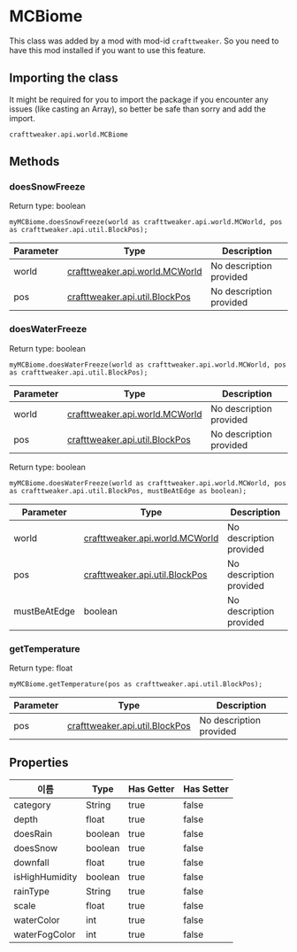 # MCBiome

This class was added by a mod with mod-id `crafttweaker`. So you need to have this mod installed if you want to use this feature.

## Importing the class
It might be required for you to import the package if you encounter any issues (like casting an Array), so better be safe than sorry and add the import.
```zenscript
crafttweaker.api.world.MCBiome
```

## Methods
### doesSnowFreeze

Return type: boolean

```zenscript
myMCBiome.doesSnowFreeze(world as crafttweaker.api.world.MCWorld, pos as crafttweaker.api.util.BlockPos);
```

| Parameter | Type                                                         | Description             |
| --------- | ------------------------------------------------------------ | ----------------------- |
| world     | [crafttweaker.api.world.MCWorld](/vanilla/api/world/MCWorld) | No description provided |
| pos       | [crafttweaker.api.util.BlockPos](/vanilla/api/util/BlockPos) | No description provided |


### doesWaterFreeze

Return type: boolean

```zenscript
myMCBiome.doesWaterFreeze(world as crafttweaker.api.world.MCWorld, pos as crafttweaker.api.util.BlockPos);
```

| Parameter | Type                                                         | Description             |
| --------- | ------------------------------------------------------------ | ----------------------- |
| world     | [crafttweaker.api.world.MCWorld](/vanilla/api/world/MCWorld) | No description provided |
| pos       | [crafttweaker.api.util.BlockPos](/vanilla/api/util/BlockPos) | No description provided |



Return type: boolean

```zenscript
myMCBiome.doesWaterFreeze(world as crafttweaker.api.world.MCWorld, pos as crafttweaker.api.util.BlockPos, mustBeAtEdge as boolean);
```

| Parameter    | Type                                                         | Description             |
| ------------ | ------------------------------------------------------------ | ----------------------- |
| world        | [crafttweaker.api.world.MCWorld](/vanilla/api/world/MCWorld) | No description provided |
| pos          | [crafttweaker.api.util.BlockPos](/vanilla/api/util/BlockPos) | No description provided |
| mustBeAtEdge | boolean                                                      | No description provided |


### getTemperature

Return type: float

```zenscript
myMCBiome.getTemperature(pos as crafttweaker.api.util.BlockPos);
```

| Parameter | Type                                                         | Description             |
| --------- | ------------------------------------------------------------ | ----------------------- |
| pos       | [crafttweaker.api.util.BlockPos](/vanilla/api/util/BlockPos) | No description provided |



## Properties

| 이름             | Type    | Has Getter | Has Setter |
| -------------- | ------- | ---------- | ---------- |
| category       | String  | true       | false      |
| depth          | float   | true       | false      |
| doesRain       | boolean | true       | false      |
| doesSnow       | boolean | true       | false      |
| downfall       | float   | true       | false      |
| isHighHumidity | boolean | true       | false      |
| rainType       | String  | true       | false      |
| scale          | float   | true       | false      |
| waterColor     | int     | true       | false      |
| waterFogColor  | int     | true       | false      |

